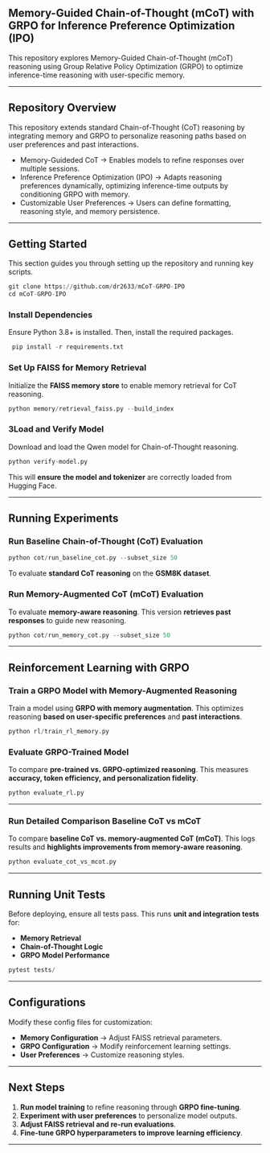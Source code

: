 ## Memory-Guided Chain-of-Thought (mCoT) with GRPO for Inference Preference Optimization (IPO)

This repository explores Memory-Guided Chain-of-Thought (mCoT) reasoning using Group Relative Policy Optimization (GRPO) to optimize inference-time reasoning with user-specific memory.

---

## Repository Overview

This repository extends standard Chain-of-Thought (CoT) reasoning by integrating memory and GRPO to personalize reasoning paths based on user preferences and past interactions.

- Memory-Guideded CoT → Enables models to refine responses over multiple sessions.  
- Inference Preference Optimization (IPO) → Adapts reasoning preferences dynamically, optimizing inference-time outputs by conditioning GRPO with memory.  
- Customizable User Preferences → Users can define formatting, reasoning style, and memory persistence.  

---

## Getting Started
This section guides you through setting up the repository and running key scripts.

```python
git clone https://github.com/dr2633/mCoT-GRPO-IPO
cd mCoT-GRPO-IPO
```

### Install Dependencies
Ensure Python 3.8+ is installed. Then, install the required packages.

```python
 pip install -r requirements.txt
```

### Set Up FAISS for Memory Retrieval
Initialize the **FAISS memory store** to enable memory retrieval for CoT reasoning.
  
```python
python memory/retrieval_faiss.py --build_index
```


### 3Load and Verify Model
Download and load the Qwen model for Chain-of-Thought reasoning.

  
```python
python verify-model.py
```

This will **ensure the model and tokenizer** are correctly loaded from Hugging Face.

---

## Running Experiments
### Run Baseline Chain-of-Thought (CoT) Evaluation

```python
python cot/run_baseline_cot.py --subset_size 50
```

To evaluate **standard CoT reasoning** on the **GSM8K dataset**.

### Run Memory-Augmented CoT (mCoT) Evaluation
To evaluate **memory-aware reasoning**. This version **retrieves past responses** to guide new reasoning.

```python
python cot/run_memory_cot.py --subset_size 50
```

---

## Reinforcement Learning with GRPO
### Train a GRPO Model with Memory-Augmented Reasoning
Train a model using **GRPO with memory augmentation**. This optimizes reasoning **based on user-specific preferences** and **past interactions**.

```python
python rl/train_rl_memory.py
```

### Evaluate GRPO-Trained Model
To compare **pre-trained vs. GRPO-optimized reasoning**. This measures **accuracy, token efficiency, and personalization fidelity**.

```python
python evaluate_rl.py
```

---

### Run Detailed Comparison Baseline CoT vs mCoT
To compare **baseline CoT vs. memory-augmented CoT (mCoT)**. This logs results and **highlights improvements from memory-aware reasoning**.

```python
python evaluate_cot_vs_mcot.py
  ```

---

## Running Unit Tests
Before deploying, ensure all tests pass. This runs **unit and integration tests** for:
- **Memory Retrieval**
- **Chain-of-Thought Logic**
- **GRPO Model Performance**

```python
pytest tests/
  ```

---

## Configurations
Modify these config files for customization:
- **Memory Configuration** → Adjust FAISS retrieval parameters.
- **GRPO Configuration** → Modify reinforcement learning settings.
- **User Preferences** → Customize reasoning styles.

---

## Next Steps
1. **Run model training** to refine reasoning through **GRPO fine-tuning**.  
2. **Experiment with user preferences** to personalize model outputs.  
3. **Adjust FAISS retrieval and re-run evaluations**.  
4. **Fine-tune GRPO hyperparameters to improve learning efficiency**.  

---

